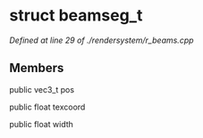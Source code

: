 # struct beamseg_t

*Defined at line 29 of ./rendersystem/r_beams.cpp*

## Members

public vec3_t pos

public float texcoord

public float width




